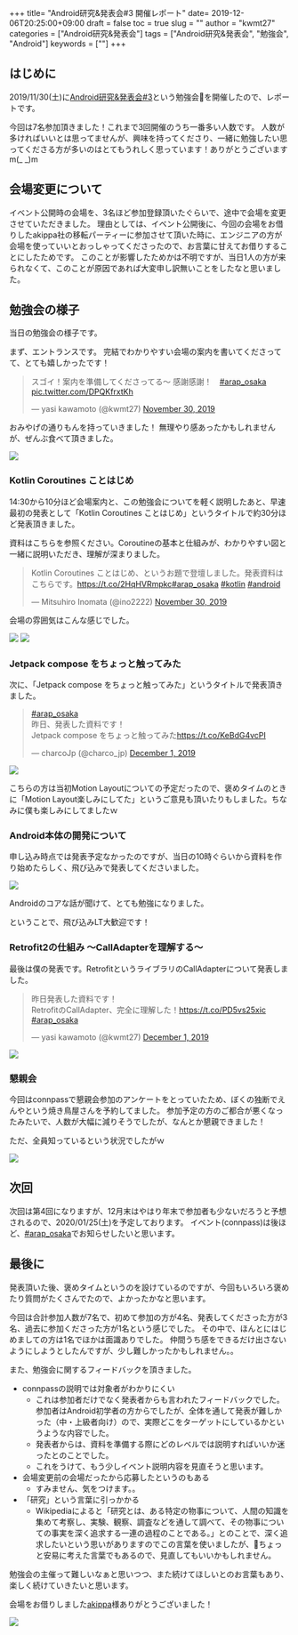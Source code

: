 +++
title= "Android研究&発表会#3 開催レポート"
date= 2019-12-06T20:25:00+09:00
draft = false
toc = true
slug = ""
author = "kwmt27"
categories = ["Android研究&発表会"]
tags = ["Android研究&発表会", "勉強会", "Android"]
keywords = [""]
+++

## はじめに

2019/11/30(土)に<a target="_blank" href="https://arap.connpass.com/event/153097/">Android研究&発表会#3</a>という勉強会を開催したので、レポートです。

今回は7名参加頂きました！これまで3回開催のうち一番多い人数です。
人数が多ければいいとは思ってませんが、興味を持ってくださり、一緒に勉強したい思ってくださる方が多いのはとてもうれしく思っています！ありがとうございますm(_ _)m

## 会場変更について

イベント公開時の会場を、3名ほど参加登録頂いたぐらいで、途中で会場を変更させていただきました。
理由としては、イベント公開後に、今回の会場をお借りしたakippa社の移転パーティーに参加させて頂いた時に、エンジニアの方が会場を使っていいとおっしゃってくださったので、お言葉に甘えてお借りすることにしたためです。
このことが影響したためかは不明ですが、当日1人の方が来られなくて、このことが原因であれば大変申し訳無いことをしたなと思いました。

## 勉強会の様子

当日の勉強会の様子です。

まず、エントランスです。
完結でわかりやすい会場の案内を書いてくださってて、とても嬉しかったです！

<blockquote class="twitter-tweet"><p lang="ja" dir="ltr">スゴイ！案内を準備してくださってる〜 感謝感謝！　<a href="https://twitter.com/hashtag/arap_osaka?src=hash&amp;ref_src=twsrc%5Etfw">#arap_osaka</a> <a href="https://t.co/DPQKfrxtKh">pic.twitter.com/DPQKfrxtKh</a></p>&mdash; yasi kawamoto (@kwmt27) <a href="https://twitter.com/kwmt27/status/1200637716599205888?ref_src=twsrc%5Etfw">November 30, 2019</a></blockquote> <script async src="https://platform.twitter.com/widgets.js" charset="utf-8"></script>


おみやげの通りもんを持っていきました！
無理やり感あったかもしれませんが、ぜんぶ食べて頂きました。

<img src="/images/2019/12/android-research-and-presentation-3/torimon.png">

### Kotlin Coroutines ことはじめ 

14:30から10分ほど会場案内と、この勉強会についてを軽く説明したあと、早速最初の発表として「Kotlin Coroutines ことはじめ」というタイトルで約30分ほど発表頂きました。

資料はこちらを参照ください。Coroutineの基本と仕組みが、わかりやすい図と一緒に説明いただき、理解が深まりました。

<blockquote class="twitter-tweet"><p lang="ja" dir="ltr">Kotlin Coroutines ことはじめ、というお題で登壇しました。発表資料はこちらです。<a href="https://t.co/2HqHVRmpkc">https://t.co/2HqHVRmpkc</a><a href="https://twitter.com/hashtag/arap_osaka?src=hash&amp;ref_src=twsrc%5Etfw">#arap_osaka</a> <a href="https://twitter.com/hashtag/kotlin?src=hash&amp;ref_src=twsrc%5Etfw">#kotlin</a> <a href="https://twitter.com/hashtag/android?src=hash&amp;ref_src=twsrc%5Etfw">#android</a></p>&mdash; Mitsuhiro Inomata (@ino2222) <a href="https://twitter.com/ino2222/status/1200690398827409408?ref_src=twsrc%5Etfw">November 30, 2019</a></blockquote> <script async src="https://platform.twitter.com/widgets.js" charset="utf-8"></script>


会場の雰囲気はこんな感じでした。

<img src="/images/2019/12/android-research-and-presentation-3/presen_1.png">

<img src="/images/2019/12/android-research-and-presentation-3/presen_1_2.png">

### Jetpack compose をちょっと触ってみた

次に、「Jetpack compose をちょっと触ってみた」というタイトルで発表頂きました。

<blockquote class="twitter-tweet"><p lang="ja" dir="ltr"><a href="https://twitter.com/hashtag/arap_osaka?src=hash&amp;ref_src=twsrc%5Etfw">#arap_osaka</a><br>昨日、発表した資料です！<br>Jetpack compose をちょっと触ってみた<a href="https://t.co/KeBdG4vcPI">https://t.co/KeBdG4vcPI</a></p>&mdash; charcoJp (@charco_jp) <a href="https://twitter.com/charco_jp/status/1201154367740493824?ref_src=twsrc%5Etfw">December 1, 2019</a></blockquote> <script async src="https://platform.twitter.com/widgets.js" charset="utf-8"></script>

<img src="/images/2019/12/android-research-and-presentation-3/presen_2.png">


こちらの方は当初Motion Layoutについての予定だったので、褒めタイムのときに「Motion Layout楽しみにしてた」というご意見も頂いたりもしました。ちなみに僕も楽しみにしてましたｗ


### Android本体の開発について

申し込み時点では発表予定なかったのですが、当日の10時ぐらいから資料を作り始めたらしく、飛び込みで発表してくださいました。

<img src="/images/2019/12/android-research-and-presentation-3/presen_3.png">

Androidのコアな話が聞けて、とても勉強になりました。

ということで、飛び込みLT大歓迎です！

### Retrofit2の仕組み 〜CallAdapterを理解する〜

最後は僕の発表です。RetrofitというライブラリのCallAdapterについて発表しました。

<blockquote class="twitter-tweet"><p lang="ja" dir="ltr">昨日発表した資料です！<br>RetrofitのCallAdapter、完全に理解した！<a href="https://t.co/PD5vs25xic">https://t.co/PD5vs25xic</a> <a href="https://twitter.com/hashtag/arap_osaka?src=hash&amp;ref_src=twsrc%5Etfw">#arap_osaka</a></p>&mdash; yasi kawamoto (@kwmt27) <a href="https://twitter.com/kwmt27/status/1200993649716318208?ref_src=twsrc%5Etfw">December 1, 2019</a></blockquote> <script async src="https://platform.twitter.com/widgets.js" charset="utf-8"></script>

<img src="/images/2019/12/android-research-and-presentation-3/presen_4.png">

### 懇親会

今回はconnpassで懇親会参加のアンケートをとっていたため、ぼくの独断でえんやという焼き鳥屋さんを予約してました。
参加予定の方のご都合が悪くなったみたいで、人数が大幅に減りそうでしたが、なんとか懇親できました！

ただ、全員知っているという状況でしたがｗ

<img src="/images/2019/12/android-research-and-presentation-3/konsinkai.png">



## 次回
次回は第4回になりますが、12月末はやはり年末で参加者も少ないだろうと予想されるので、2020/01/25(土)を予定しております。
イベント(connpass)は後ほど、[#arap_osaka](https://twitter.com/search?q=%23arap_osaka&src=typed_query&f=live)でお知らせしたいと思います。


## 最後に

発表頂いた後、褒めタイムというのを設けているのですが、今回もいろいろ褒めたり質問がたくさんでたので、よかったかなと思います。

今回は合計参加人数が7名で、初めて参加の方が4名、発表してくださった方が3名、過去に参加くださった方が1名という感じでした。
その中で、ほんとにはじめましての方は1名でほかは面識ありでした。
仲間うち感をできるだけ出さないようにしようとしたんですが、少し難しかったかもしれません。。

また、勉強会に関するフィードバックを頂きました。

- connpassの説明では対象者がわかりにくい
    - これは参加者だけでなく発表者からも言われたフィードバックでした。参加者はAndroid初学者の方からでしたが、全体を通して発表が難しかった（中・上級者向け）ので、実際どこをターゲットにしているかというような内容でした。
    - 発表者からは、資料を準備する際にどのレベルでは説明すればいいか迷ったとのことでした。
    - これをうけて、もう少しイベント説明内容を見直そうと思います。
- 会場変更前の会場だったから応募したというのもある
    - すみません、気をつけます。。
- 「研究」という言葉に引っかかる
    - Wikipediaによると「研究とは、ある特定の物事について、人間の知識を集めて考察し、実験、観察、調査などを通して調べて、その物事についての事実を深く追求する一連の過程のことである。」とのことで、深く追求したいという思いがありますのでこの言葉を使いましたが、ちょっと安易に考えた言葉でもあるので、見直してもいいかもしれません。


勉強会の主催って難しいなぁと思いつつ、また続けてほしいとのお言葉もあり、楽しく続けていきたいと思います。


会場をお借りしました[akippa](https://akippa.co.jp/)様ありがとうございました！

<img src="/images/2019/12/android-research-and-presentation-3/place.png">